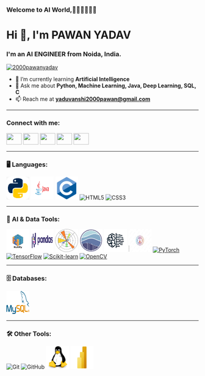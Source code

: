 ### Welcome to AI World,👨‍💻👨‍💻👨‍💻

<h1 align="left">Hi 👋, I'm PAWAN YADAV</h1>
<h3 align="left">I'm an AI ENGINEER from Noida, India.</h3>


<p align="left"> <a href="https://twitter.com/2000pawanyadav" target="blank"><img src="https://img.shields.io/twitter/follow/2000pawanyadav?logo=twitter&style=for-the-badge" alt="2000pawanyadav" /></a> </p>

- 🌱 I’m currently learning **Artificial Intelligence**
- 💬 Ask me about **Python, Machine Learning, Java, Deep Learning, SQL, C**
- 📫 Reach me at **yaduvanshi2000pawan@gmail.com**

---

### Connect with me:
<p align="left">
  <a href="https://twitter.com/2000pawanyadav" target="blank"><img src="https://raw.githubusercontent.com/rahuldkjain/github-profile-readme-generator/master/src/images/icons/Social/twitter.svg" height="30" width="40" /></a>
  <a href="https://linkedin.com/in/2000pawanyadav" target="blank"><img src="https://raw.githubusercontent.com/rahuldkjain/github-profile-readme-generator/master/src/images/icons/Social/linked-in-alt.svg" height="30" width="40" /></a>
  <a href="https://instagram.com/2000pawanyadav" target="blank"><img src="https://raw.githubusercontent.com/rahuldkjain/github-profile-readme-generator/master/src/images/icons/Social/instagram.svg" height="30" width="40" /></a>
  <a href="https://www.hackerrank.com/profile/yaduvanshi2000" target="blank"><img src="https://raw.githubusercontent.com/rahuldkjain/github-profile-readme-generator/master/src/images/icons/Social/hackerrank.svg" height="30" width="40" /></a>
  <a href="https://www.leetcode.com/2000pawan" target="blank"><img src="https://raw.githubusercontent.com/rahuldkjain/github-profile-readme-generator/master/src/images/icons/Social/leet-code.svg" height="30" width="40" /></a>
</p>

---

### 🖥️ Languages:
<p align="left">
  <img src="python.jpg" height="60" width="60"  alt="Python" />
  <img src="img1.png" height="60" width="60"  alt="Java" />
  <img src="https://raw.githubusercontent.com/devicons/devicon/master/icons/c/c-original.svg" height="60" width="60"  alt="C" />
  <img src="https://cdn.jsdelivr.net/gh/devicons/devicon/icons/html5/html5-original.svg"height="60" width="60"  alt="HTML5" />
  <img src="https://cdn.jsdelivr.net/gh/devicons/devicon/icons/css3/css3-original.svg" height="60" width="60"  alt="CSS3" />
</p>

---

### 🤖 AI & Data Tools:
<p align="left">
  <img src="numpy.png" height="60" width="60" alt="NumPy" />
  <img src="Pandas.png" height="60" width="60" alt="Pandas" />
  <img src="mat.png" height="60" width="60"  alt="Matplotlib" />
  <img src="seaborn.png" height="60" width="60"  alt="Seaborn" />
  <img src="ml.png" height="60" width="60"  alt="Machine Learning" />
  <img src="ds.jpg" height="60" width="60"  alt="Data Science" />
  <a href="https://pytorch.org/" target="_blank"><img src="https://www.vectorlogo.zone/logos/pytorch/pytorch-icon.svg" height="60" width="60"  alt="PyTorch" /></a>
  <a href="https://www.tensorflow.org" target="_blank"><img src="https://www.vectorlogo.zone/logos/tensorflow/tensorflow-icon.svg" height="60" width="60"  alt="TensorFlow" /></a>
  <a href="https://scikit-learn.org/" target="_blank"><img src="https://upload.wikimedia.org/wikipedia/commons/0/05/Scikit_learn_logo_small.svg" height="60" width="60"  alt="Scikit-learn" /></a>
  <a href="https://opencv.org/" target="_blank"><img src="https://www.vectorlogo.zone/logos/opencv/opencv-icon.svg" height="60" width="60"  alt="OpenCV" /></a>
</p>

---

### 🗄️ Databases:
<p align="left">
  <img src="mysql.png" height="60" width="60" alt="MySQL" />
</p>

---

### 🛠️ Other Tools:
<p align="left">
  <img src="https://cdn.jsdelivr.net/gh/devicons/devicon/icons/git/git-original.svg" height="60" width="60"  alt="Git" />
  <img src="https://skillicons.dev/icons?i=github" height="60" width="60" alt="GitHub" />
  <img src="https://raw.githubusercontent.com/devicons/devicon/master/icons/linux/linux-original.svg" height="60" width="60"  alt="Linux" />
  <img src="power.jpg" height="60" width="60"  alt="Power BI" />
</p>
